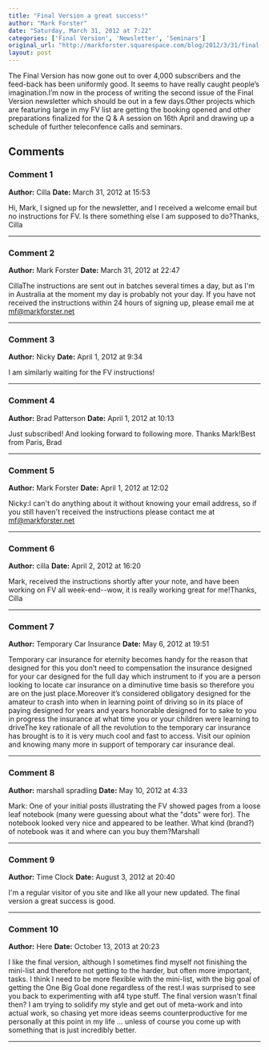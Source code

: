 ```yaml
---
title: "Final Version a great success!"
author: "Mark Forster"
date: "Saturday, March 31, 2012 at 7:22"
categories: ['Final Version', 'Newsletter', 'Seminars']
original_url: "http://markforster.squarespace.com/blog/2012/3/31/final-version-a-great-success.html"
layout: post
---
```


The Final Version has now gone out to over 4,000 subscribers and the feed-back has been uniformly good. It seems to have really caught people’s imagination.I’m now in the process of writing the second issue of the Final Version newsletter which should be out in a few days.Other projects which are featuring large in my FV list are getting the booking opened and other preparations finalized for the Q & A session on 16th April and drawing up a schedule of further teleconfence calls and seminars.

## Comments

### Comment 1
**Author:** Cilla
**Date:** March 31, 2012 at 15:53

Hi, Mark,
I signed up for the newsletter, and I received a welcome email but no instructions for FV. Is there something else I am supposed to do?Thanks,
Cilla

---

### Comment 2
**Author:** Mark Forster
**Date:** March 31, 2012 at 22:47

CillaThe instructions are sent out in batches several times a day, but as I'm in Australia at the moment my day is probably not your day. If you have not received the instructions within 24 hours of signing up, please email me at mf@markforster.net

---

### Comment 3
**Author:** Nicky
**Date:** April 1, 2012 at 9:34

I am similarly waiting for the FV instructions!

---

### Comment 4
**Author:** Brad Patterson
**Date:** April 1, 2012 at 10:13

Just subscribed! And looking forward to following more. Thanks Mark!Best from Paris, Brad

---

### Comment 5
**Author:** Mark Forster
**Date:** April 1, 2012 at 12:02

Nicky:I can't do anything about it without knowing your email address, so if you still haven't received the instructions please contact me at mf@markforster.net

---

### Comment 6
**Author:** cilla
**Date:** April 2, 2012 at 16:20

Mark, received the instructions shortly after your note, and have been working on FV all week-end--wow, it is really working great for me!Thanks,
Cilla

---

### Comment 7
**Author:** Temporary Car Insurance
**Date:** May 6, 2012 at 19:51

Temporary car insurance for eternity becomes handy for the reason that designed for this you don’t need to compensation the insurance designed for your car designed for the full day which instrument to if you are a person looking to locate car insurance on a diminutive time basis so therefore you are on the just place.Moreover it’s considered obligatory designed for the amateur to crash into when in learning point of driving so in its place of paying designed for years and years honorable designed for to sake to you in progress the insurance at what time you or your children were learning to driveThe key rationale of all the revolution to the temporary car insurance has brought is to it is very much cool and fast to access. Visit our opinion and knowing many more in support of temporary car insurance deal.

---

### Comment 8
**Author:** marshall spradling
**Date:** May 10, 2012 at 4:33

Mark: One of your initial posts illustrating the FV showed pages from a loose leaf notebook (many were guessing about what the "dots" were for). The notebook looked very nice and appeared to be leather. What kind (brand?) of notebook was it and where can you buy them?Marshall

---

### Comment 9
**Author:** Time Clock
**Date:** August 3, 2012 at 20:40

I'm a regular visitor of you site and like all your new updated. The final version a great success is good.

---

### Comment 10
**Author:** Here
**Date:** October 13, 2013 at 20:23

I like the final version, although I sometimes find myself not finishing the mini-list and therefore not getting to the harder, but often more important, tasks. I think I need to be more flexible with the mini-list, with the big goal of getting the One Big Goal done regardless of the rest.I was surprised to see you back to experimenting with af4 type stuff. The final version wasn't final then? I am trying to solidify my style and get out of meta-work and into actual work, so chasing yet more ideas seems counterproductive for me personally at this point in my life ... unless of course you come up with something that is just incredibly better.

---
